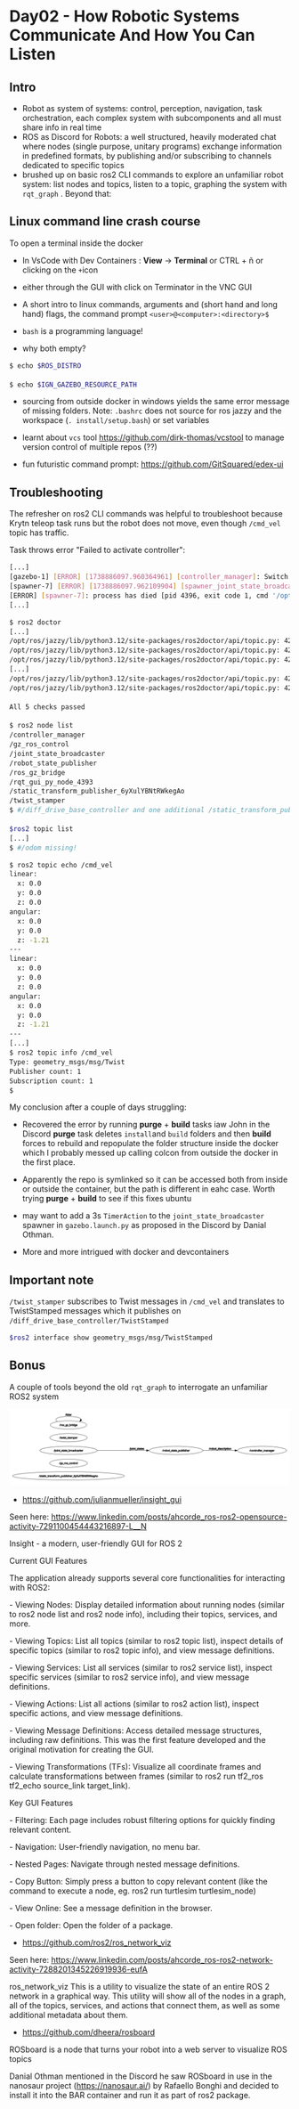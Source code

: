 # Day02 - How Robotic Systems Communicate And How You Can Listen

## Intro

* Robot as system of systems: control, perception, navigation, task orchestration, each complex system with subcomponents and all must share info in real time
* ROS as Discord for Robots: a well structured, heavily moderated chat where nodes (single purpose, unitary programs) exchange information in predefined formats, by publishing and/or subscribing to channels dedicated to specific topics
* brushed up on basic ros2 CLI commands to explore an unfamiliar robot system: list nodes and topics, listen to a topic, graphing the system with `rqt_graph` . Beyond that: 

## Linux command line crash course

To open a terminal inside the docker 

* In VsCode with Dev Containers : **View** -> **Terminal** or CTRL + ñ or clicking on the `+`icon 

* either through the GUI with click on Terminator in the VNC GUI

* A short intro to linux commands, arguments and (short hand and long hand) flags, the command prompt `<user>@<computer>:<directory>$`
* `bash` is a programming language!
* why both empty?

```bash
$ echo $ROS_DISTRO

$ echo $IGN_GAZEBO_RESOURCE_PATH

```

* sourcing from outside docker in windows yields the same error message of missing folders. Note:  `.bashrc` does not source for ros jazzy and the workspace (`. install/setup.bash`) or set variables

* learnt about `vcs` tool https://github.com/dirk-thomas/vcstool to manage version control of multiple repos (??)
* fun futuristic command prompt: https://github.com/GitSquared/edex-ui

## Troubleshooting

The refresher on ros2 CLI commands was helpful to troubleshoot because Krytn teleop task runs but the robot does not move, even though `/cmd_vel` topic has traffic. 

Task throws error "Failed to activate controller":

````bash
[...]
[gazebo-1] [ERROR] [1738886097.960364961] [controller_manager]: Switch controller timed out after 5.000000 seconds!
[spawner-7] [ERROR] [1738886097.962109904] [spawner_joint_state_broadcaster]: Failed to activate controller
[ERROR] [spawner-7]: process has died [pid 4396, exit code 1, cmd '/opt/ros/jazzy/lib/controller_manager/spawner joint_state_broadcaster diff_drive_base_controller --ros-args'].
[...]
````

```bash
$ ros2 doctor
[...]
/opt/ros/jazzy/lib/python3.12/site-packages/ros2doctor/api/topic.py: 42: UserWarning: Publisher without subscriber detected on /diff_drive_base_controller/cmd_vel.
/opt/ros/jazzy/lib/python3.12/site-packages/ros2doctor/api/topic.py: 42: UserWarning: Publisher without subscriber detected on /dynamic_joint_states.
/opt/ros/jazzy/lib/python3.12/site-packages/ros2doctor/api/topic.py: 42: UserWarning: Publisher without subscriber detected on /joint_state_broadcaster/transition_event.
[...]
/opt/ros/jazzy/lib/python3.12/site-packages/ros2doctor/api/topic.py: 42: UserWarning: Publisher without subscriber detected on /tf.
/opt/ros/jazzy/lib/python3.12/site-packages/ros2doctor/api/topic.py: 42: UserWarning: Publisher without subscriber detected on /tf_static.

All 5 checks passed

$ ros2 node list
/controller_manager
/gz_ros_control
/joint_state_broadcaster
/robot_state_publisher
/ros_gz_bridge
/rqt_gui_py_node_4393
/static_transform_publisher_6yXulYBNtRWkegAo
/twist_stamper
$ #/diff_drive_base_controller and one additional /static_transform_publisher_XXX are missing!

$ros2 topic list
[...]
$ #/odom missing!
```

```bash
$ ros2 topic echo /cmd_vel
linear:
  x: 0.0
  y: 0.0
  z: 0.0
angular:
  x: 0.0
  y: 0.0
  z: -1.21
---
linear:
  x: 0.0
  y: 0.0
  z: 0.0
angular:
  x: 0.0
  y: 0.0
  z: -1.21
---
[...]
$ ros2 topic info /cmd_vel
Type: geometry_msgs/msg/Twist
Publisher count: 1
Subscription count: 1
$ 
```

My conclusion after a couple of days struggling:

- Recovered the error by running **purge** + **build** tasks iaw John in the Discord **purge** task deletes `install`and `build` folders and then **build** forces to rebuild and repopulate the folder structure inside the docker which I probably messed up calling colcon from outside the docker in the first place. 
- Apparently the repo is symlinked so it can be accessed both from inside or outside the container, but the path is different in eahc case.  Worth trying **purge** + **build** to see if this fixes ubuntu
- may want to add a 3s `TimerAction` to the `joint_state_broadcaster` spawner in `gazebo.launch.py` as proposed in the Discord by Danial Othman. 

- More and more intrigued with docker and devcontainers

## Important note

`/twist_stamper` subscribes to Twist messages in `/cmd_vel` and translates to TwistStamped messages which it publishes on `/diff_drive_base_controller/TwistStamped`  

```bash
$ros2 interface show geometry_msgs/msg/TwistStamped
```

## Bonus

A couple of tools beyond the old `rqt_graph` to interrogate an unfamiliar ROS2 system

![](./assets/krytn_rqt_graph.png)

* https://github.com/julianmueller/insight_gui

Seen here: https://www.linkedin.com/posts/ahcorde_ros-ros2-opensource-activity-7291100454443216897-L__N

Insight - a modern, user-friendly GUI for ROS 2

Current GUI Features

The application already supports several core functionalities for interacting with ROS2:

 \- Viewing Nodes: Display detailed information about running nodes  (similar to ros2 node list and ros2 node info), including their topics,  services, and more.

 \- Viewing Topics: List all topics (similar to ros2 topic list),  inspect details of specific topics (similar to ros2 topic info), and  view message definitions.

 \- Viewing Services: List all services (similar to ros2 service  list), inspect specific services (similar to ros2 service info), and  view message definitions.

 \- Viewing Actions: List all actions (similar to ros2 action list), inspect specific actions, and view message definitions.

 \- Viewing Message Definitions: Access detailed message structures, including raw definitions. This was the first feature developed and the original motivation for creating the GUI.

 \- Viewing Transformations (TFs): Visualize all coordinate frames  and calculate transformations between frames (similar to ros2 run  tf2_ros tf2_echo source_link target_link).

Key GUI Features

 \- Filtering: Each page includes robust filtering options for quickly finding relevant content.

 \- Navigation: User-friendly navigation, no menu bar.

 \- Nested Pages: Navigate through nested message definitions.

 \- Copy Button: Simply press a button to copy relevant content  (like the command to execute a node, eg. ros2 run turtlesim  turtlesim_node)

 \- View Online: See a message definition in the browser.

 \- Open folder: Open the folder of a package.

* https://github.com/ros2/ros_network_viz

Seen here: https://www.linkedin.com/posts/ahcorde_ros-ros2-network-activity-7288201345226919936-eufA

ros_network_viz This is a utility to visualize the state of an  entire ROS 2 network in a graphical way. This utility will show all of  the nodes in a graph, all of the topics, services, and actions that  connect them, as well as some additional metadata about them.

* https://github.com/dheera/rosboard

ROSboard is a node that turns your robot into a web server to visualize ROS topics

Danial Othman mentioned in the Discord he saw ROSboard in use in the nanosaur project (https://nanosaur.ai/) by Rafaello Bonghi and decided to install it into the BAR container and run it as part of ros2 package.  
